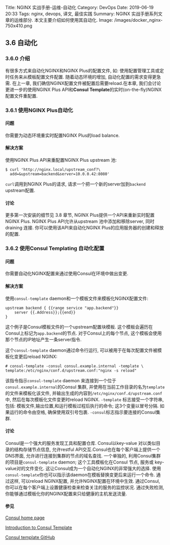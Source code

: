 Title: NGINX 实战手册-运维-自动化
Category: DevOps
Date: 2019-06-19 20:33
Tags: nginx, devops, 译文, 最佳实践
Summary: NGINX 实战手册系列文章的运维部分. 本文主要介绍如何使用其自动化.
Image: /images/docker_nginx-750x410.png

## 3.6 自动化

### 3.6.0 介绍

有很多方式来自动化NGINX和NGINX Plus的配置文件, 如: 使用配置管理工具或定时任务来从模板配置文件配置. 随着动态环境的增加, 自动化配置的需求变得更急需. 在上一章, 我们确信NGINX配置文件被配置后需要reload.在本章, 我们会讨论更进一步的使用NGINX Plus API和**Consul Template**的实时(on-the-fly)NGINX配置文件重配置.

### 3.6.1 使用NGINX Plus自动化

#### 问题

你需要为动态环境重实时配置NGINX Plus的load balance.

#### 解决方案

使用NGINX Plus API来重配置NGINX Plus upstream 池:

```shell
$ curl 'http://nginx.local/upstream_conf?\
  add=&upstream=backend&server=10.0.0.42:8080'
```

`curl`调用到NGINX Plus的请求, 请求一个把一个新的server加到`backend` upstream配置.

#### 讨论

更多第一次安装的细节见 3.8 章节, NGINX Plus提供一个API来重新实时配置NGINX Plus. NGINX Plus API允许从upstream 池中添加和移除server, 同时draining 连接. 你可以使用该API来自动化NGINX Plus的应用服务器的创建和释放的配置.

### 3.6.2 使用Consul Templating 自动化配置

#### 问题

你需要自动化NGINX配置来通过使用Consul在环境中做出变更.

#### 解决方案

使用`consul-template` daemon和一个模板文件来模板化NGINX配置文件:

```
upstream backend { {{range service "app.backend"}}
    server {{.Address}};{{end}}
}
```

这个例子是Consul模板文件的一个upstream配置块模板. 这个模板会遍历在Consul上标记为`app.backend`的节点. 对于Consul上的每个节点, 这个模板会使用那个节点的IP地址产生一条server指令.

这个`consul-template` daemon通过命令行运行, 可以被用于在每次配置文件被模板化变更后reload NGINX:

```shell
# consul-template -consul consul.example.internal -template \
template:/etc/nginx/conf.d/upstream.conf:"nginx -s reload"
```

该指令指示`consul-template` daemon 来连接到一个位于`consul.example.internal`的Consul 集群, 并使用在当前工作目录的名为`template`的文件来模板化该文件, 并输出生成的内容到`/etc/nginx/conf.d/upstream.conf`中, 然后在每次模板化文件变更时reload NGINX. `-template` 标志接受一个字符串,包括: 模板文件,输出位置,和运行模板过程后执行的命令; 这3个变量以冒号分隔. 如果运行的命令由空格, 确保使用双引号包裹. `-consul`标志指示要连接的Consul集群.

#### 讨论

Consul是一个强大的服务发现工具和配置仓库. Consul以key-value 对以类似目录的结构存储节点信息, 允许restful API交互.Consul也在每个客户端上提供一个DNS界面, 允许进行连接到集群的节点的域名查找. 一个单独的, 利用Consul集群的项目是`consul-template` daemon; 这个工具模板化在Consul 节点, 服务或 key-value对的文件变化. 这让Consul成为一个自动化NGINX的非常强大的选择. 使用`consul-template`你也可以指示该daemon在模板替换变更后来运行一个命令. 通过这样, 可以reload NGINX配置, 并允许NGINX配置在环境中生效. 通过Consul, 你可以在每个客户端上设置健康检查来检查关注的服务的监控状况. 通过失败检测, 你能够通过模板化你的NGINX配置来只给健康的主机发送流量.

#### 参见

[Consul home page](https://www.consul.io/)

[Introduction to Consul Template](http://bit.ly/2iosmkV)

[Consul template GitHub](https://github.com/hashicorp/consul-template)
